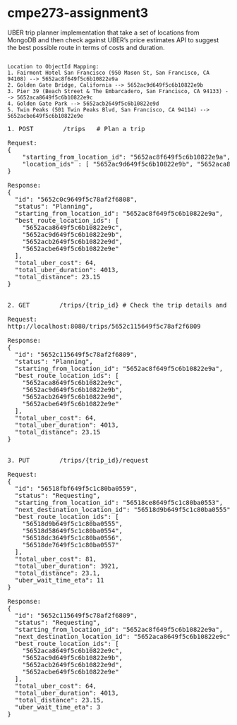 # cmpe273-assignment3

UBER trip planner implementation that take a set of locations from MongoDB and then check against UBER’s price estimates API to suggest the best possible route in terms of costs and duration.

<pre><code>
Location to ObjectId Mapping:
1. Fairmont Hotel San Francisco (950 Mason St, San Francisco, CA 94108) --> 5652ac8f649f5c6b10822e9a
2. Golden Gate Bridge, California --> 5652ac9d649f5c6b10822e9b
3. Pier 39 (Beach Street & The Embarcadero, San Francisco, CA 94133) --> 5652aca8649f5c6b10822e9c
4. Golden Gate Park --> 5652acb2649f5c6b10822e9d
5. Twin Peaks (501 Twin Peaks Blvd, San Francisco, CA 94114) --> 5652acbe649f5c6b10822e9e
</code></pre>

<pre>
1. POST        /trips   # Plan a trip

Request:
{
    "starting_from_location_id": "5652ac8f649f5c6b10822e9a",
    "location_ids" : [ "5652ac9d649f5c6b10822e9b", "5652aca8649f5c6b10822e9c", "5652acb2649f5c6b10822e9d", "5652acbe649f5c6b10822e9e" ] 
}

Response:
{
  "id": "5652c0c9649f5c78af2f6808",
  "status": "Planning",
  "starting_from_location_id": "5652ac8f649f5c6b10822e9a",
  "best_route_location_ids": [
    "5652aca8649f5c6b10822e9c",
    "5652ac9d649f5c6b10822e9b",
    "5652acb2649f5c6b10822e9d",
    "5652acbe649f5c6b10822e9e"
  ],
  "total_uber_cost": 64,
  "total_uber_duration": 4013,
  "total_distance": 23.15
}


2. GET        /trips/{trip_id} # Check the trip details and status

Request:
http://localhost:8080/trips/5652c115649f5c78af2f6809

Response:
{
  "id": "5652c115649f5c78af2f6809",
  "status": "Planning",
  "starting_from_location_id": "5652ac8f649f5c6b10822e9a",
  "best_route_location_ids": [
    "5652aca8649f5c6b10822e9c",
    "5652ac9d649f5c6b10822e9b",
    "5652acb2649f5c6b10822e9d",
    "5652acbe649f5c6b10822e9e"
  ],
  "total_uber_cost": 64,
  "total_uber_duration": 4013,
  "total_distance": 23.15
}


3. PUT        /trips/{trip_id}/request 

Request:
{
  "id": "56518fbf649f5c1c80ba0559",
  "status": "Requesting",
  "starting_from_location_id": "56518ce8649f5c1c80ba0553",
  "next_destination_location_id": "56518d9b649f5c1c80ba0555",
  "best_route_location_ids": [
    "56518d9b649f5c1c80ba0555",
    "56518d58649f5c1c80ba0554",
    "56518dc3649f5c1c80ba0556",
    "56518de7649f5c1c80ba0557"
  ],
  "total_uber_cost": 81,
  "total_uber_duration": 3921,
  "total_distance": 23.1,
  "uber_wait_time_eta": 11
}

Response:
{
  "id": "5652c115649f5c78af2f6809",
  "status": "Requesting",
  "starting_from_location_id": "5652ac8f649f5c6b10822e9a",
  "next_destination_location_id": "5652aca8649f5c6b10822e9c",
  "best_route_location_ids": [
    "5652aca8649f5c6b10822e9c",
    "5652ac9d649f5c6b10822e9b",
    "5652acb2649f5c6b10822e9d",
    "5652acbe649f5c6b10822e9e"
  ],
  "total_uber_cost": 64,
  "total_uber_duration": 4013,
  "total_distance": 23.15,
  "uber_wait_time_eta": 3
}
</pre>
